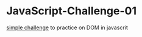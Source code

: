 # JavaScript-Challenge-01
<a href="https://muhammed-safwat.github.io/JavaScript-Challenge-01-">simple challenge</a> to practice on DOM in javascrit 
